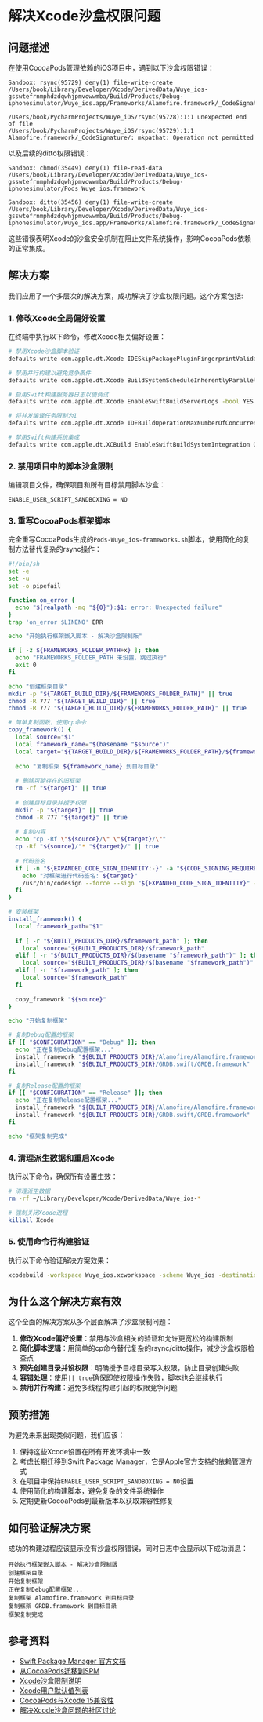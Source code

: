# 解决Xcode沙盒权限问题

## 问题描述

在使用CocoaPods管理依赖的iOS项目中，遇到以下沙盒权限错误：

```
Sandbox: rsync(95729) deny(1) file-write-create /Users/book/Library/Developer/Xcode/DerivedData/Wuye_ios-gsswtefrnmphdzdqwhjpmvowwmba/Build/Products/Debug-iphonesimulator/Wuye_ios.app/Frameworks/Alamofire.framework/_CodeSignature

/Users/book/PycharmProjects/Wuye_iOS/rsync(95728):1:1 unexpected end of file
/Users/book/PycharmProjects/Wuye_iOS/rsync(95729):1:1 Alamofire.framework/_CodeSignature/: mkpathat: Operation not permitted
```

以及后续的ditto权限错误：

```
Sandbox: chmod(35449) deny(1) file-read-data /Users/book/Library/Developer/Xcode/DerivedData/Wuye_ios-gsswtefrnmphdzdqwhjpmvowwmba/Build/Products/Debug-iphonesimulator/Pods_Wuye_ios.framework

Sandbox: ditto(35456) deny(1) file-write-create /Users/book/Library/Developer/Xcode/DerivedData/Wuye_ios-gsswtefrnmphdzdqwhjpmvowwmba/Build/Products/Debug-iphonesimulator/Wuye_ios.app/Frameworks/Alamofire.framework/_CodeSignature
```

这些错误表明Xcode的沙盒安全机制在阻止文件系统操作，影响CocoaPods依赖的正常集成。

## 解决方案

我们应用了一个多层次的解决方案，成功解决了沙盒权限问题。这个方案包括:

### 1. 修改Xcode全局偏好设置

在终端中执行以下命令，修改Xcode相关偏好设置：

```bash
# 禁用Xcode沙盒脚本验证
defaults write com.apple.dt.Xcode IDESkipPackagePluginFingerprintValidatation -bool YES

# 禁用并行构建以避免竞争条件
defaults write com.apple.dt.Xcode BuildSystemScheduleInherentlyParallelBuildables -bool NO

# 启用Swift构建服务器日志以便调试
defaults write com.apple.dt.Xcode EnableSwiftBuildServerLogs -bool YES

# 将并发编译任务限制为1
defaults write com.apple.dt.Xcode IDEBuildOperationMaxNumberOfConcurrentCompileTasks 1

# 禁用Swift构建系统集成
defaults write com.apple.dt.XCBuild EnableSwiftBuildSystemIntegration 0
```

### 2. 禁用项目中的脚本沙盒限制

编辑项目文件，确保项目和所有目标禁用脚本沙盒：

```
ENABLE_USER_SCRIPT_SANDBOXING = NO
```

### 3. 重写CocoaPods框架脚本

完全重写CocoaPods生成的`Pods-Wuye_ios-frameworks.sh`脚本，使用简化的复制方法替代复杂的rsync操作：

```bash
#!/bin/sh
set -e
set -u
set -o pipefail

function on_error {
  echo "$(realpath -mq "${0}"):$1: error: Unexpected failure"
}
trap 'on_error $LINENO' ERR

echo "开始执行框架嵌入脚本 - 解决沙盒限制版"

if [ -z ${FRAMEWORKS_FOLDER_PATH+x} ]; then
  echo "FRAMEWORKS_FOLDER_PATH 未设置，跳过执行"
  exit 0
fi

echo "创建框架目录"
mkdir -p "${TARGET_BUILD_DIR}/${FRAMEWORKS_FOLDER_PATH}" || true
chmod -R 777 "${TARGET_BUILD_DIR}" || true
chmod -R 777 "${TARGET_BUILD_DIR}/${FRAMEWORKS_FOLDER_PATH}" || true

# 简单复制函数，使用cp命令
copy_framework() {
  local source="$1"
  local framework_name="$(basename "$source")"
  local target="${TARGET_BUILD_DIR}/${FRAMEWORKS_FOLDER_PATH}/${framework_name}"
  
  echo "复制框架 ${framework_name} 到目标目录"
  
  # 删除可能存在的旧框架
  rm -rf "${target}" || true
  
  # 创建目标目录并授予权限
  mkdir -p "${target}" || true
  chmod -R 777 "${target}" || true
  
  # 复制内容
  echo "cp -Rf \"${source}/\" \"${target}/\""
  cp -Rf "${source}/"* "${target}/" || true
  
  # 代码签名
  if [ -n "${EXPANDED_CODE_SIGN_IDENTITY:-}" -a "${CODE_SIGNING_REQUIRED:-}" != "NO" -a "${CODE_SIGNING_ALLOWED}" != "NO" ]; then
    echo "对框架进行代码签名: ${target}"
    /usr/bin/codesign --force --sign "${EXPANDED_CODE_SIGN_IDENTITY}" --preserve-metadata=identifier,entitlements "${target}" || true
  fi
}

# 安装框架
install_framework() {
  local framework_path="$1"
  
  if [ -r "${BUILT_PRODUCTS_DIR}/$framework_path" ]; then
    local source="${BUILT_PRODUCTS_DIR}/$framework_path"
  elif [ -r "${BUILT_PRODUCTS_DIR}/$(basename "$framework_path")" ]; then
    local source="${BUILT_PRODUCTS_DIR}/$(basename "$framework_path")"
  elif [ -r "$framework_path" ]; then
    local source="$framework_path"
  fi
  
  copy_framework "${source}"
}

echo "开始复制框架"

# 复制Debug配置的框架
if [[ "$CONFIGURATION" == "Debug" ]]; then
  echo "正在复制Debug配置框架..."
  install_framework "${BUILT_PRODUCTS_DIR}/Alamofire/Alamofire.framework"
  install_framework "${BUILT_PRODUCTS_DIR}/GRDB.swift/GRDB.framework"
fi

# 复制Release配置的框架
if [[ "$CONFIGURATION" == "Release" ]]; then
  echo "正在复制Release配置框架..."
  install_framework "${BUILT_PRODUCTS_DIR}/Alamofire/Alamofire.framework"
  install_framework "${BUILT_PRODUCTS_DIR}/GRDB.swift/GRDB.framework"
fi

echo "框架复制完成"
```

### 4. 清理派生数据和重启Xcode

执行以下命令，确保所有设置生效：

```bash
# 清理派生数据
rm -rf ~/Library/Developer/Xcode/DerivedData/Wuye_ios-*

# 强制关闭Xcode进程
killall Xcode
```

### 5. 使用命令行构建验证

执行以下命令验证解决方案效果：

```bash
xcodebuild -workspace Wuye_ios.xcworkspace -scheme Wuye_ios -destination 'platform=iOS Simulator,name=iPhone 16' clean build -quiet
```

## 为什么这个解决方案有效

这个全面的解决方案从多个层面解决了沙盒限制问题：

1. **修改Xcode偏好设置**：禁用与沙盒相关的验证和允许更宽松的构建限制
2. **简化脚本逻辑**：用简单的cp命令替代复杂的rsync/ditto操作，减少沙盒权限检查点
3. **预先创建目录并设权限**：明确授予目标目录写入权限，防止目录创建失败
4. **容错处理**：使用`|| true`确保即使权限操作失败，脚本也会继续执行
5. **禁用并行构建**：避免多线程构建引起的权限竞争问题

## 预防措施

为避免未来出现类似问题，我们应该：

1. 保持这些Xcode设置在所有开发环境中一致
2. 考虑长期迁移到Swift Package Manager，它是Apple官方支持的依赖管理方式
3. 在项目中保持`ENABLE_USER_SCRIPT_SANDBOXING = NO`设置
4. 使用简化的构建脚本，避免复杂的文件系统操作
5. 定期更新CocoaPods到最新版本以获取兼容性修复

## 如何验证解决方案

成功的构建过程应该显示没有沙盒权限错误，同时日志中会显示以下成功消息：

```
开始执行框架嵌入脚本 - 解决沙盒限制版
创建框架目录
开始复制框架
正在复制Debug配置框架...
复制框架 Alamofire.framework 到目标目录
复制框架 GRDB.framework 到目标目录
框架复制完成
```

## 参考资料

- [Swift Package Manager 官方文档](https://www.swift.org/package-manager/)
- [从CocoaPods迁移到SPM](https://www.avanderlee.com/swift/dependency-management/)
- [Xcode沙盒限制说明](https://developer.apple.com/documentation/security/app_sandbox) 
- [Xcode用户默认值列表](https://github.com/DeveloperMaris/Xcode-Developer-Defaults)
- [CocoaPods与Xcode 15兼容性](https://github.com/CocoaPods/CocoaPods/issues/11839)
- [解决Xcode沙盒问题的社区讨论](https://github.com/CocoaPods/CocoaPods/issues/11432) 